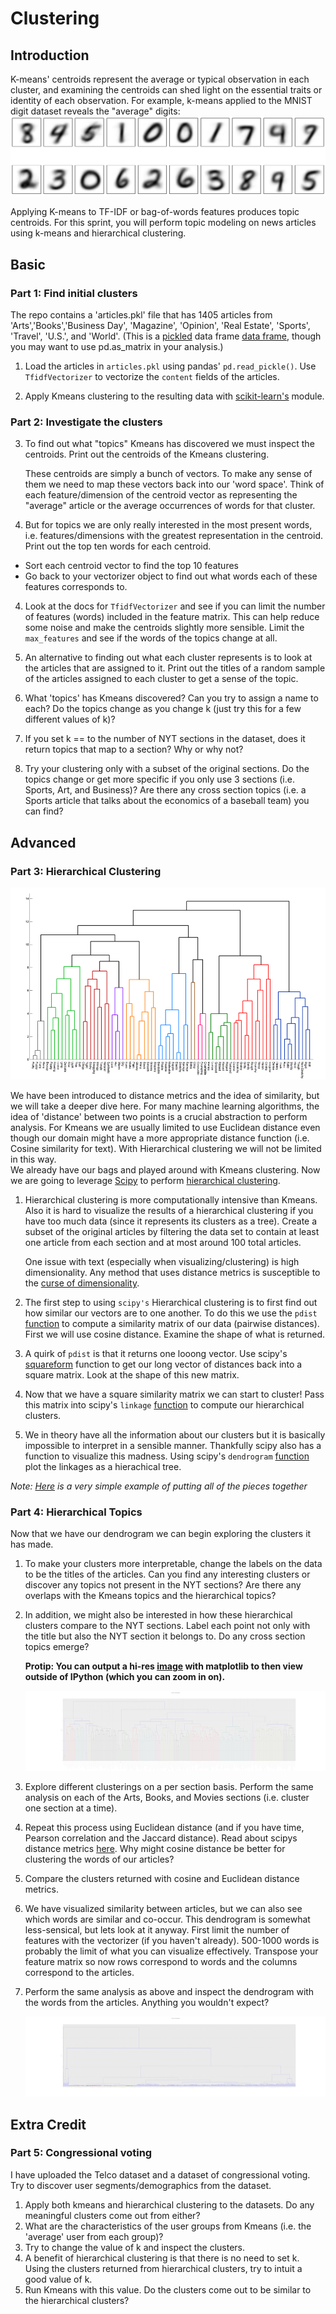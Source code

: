 # Clustering

## Introduction
K-means' centroids represent the average or typical observation in each cluster, and examining the centroids can shed light on the essential traits or identity of each observation. For example, k-means applied to the MNIST digit dataset reveals the "average" digits:
![images](images/images.png)

Applying K-means to TF-IDF or bag-of-words features produces topic centroids. For this sprint, you will perform topic modeling on news articles using k-means and hierarchical clustering.

## Basic

### Part 1: Find initial clusters
The repo contains a 'articles.pkl' file that has 1405 articles from 'Arts','Books','Business Day', 'Magazine', 'Opinion', 'Real Estate', 'Sports', 'Travel', 'U.S.', and 'World'. (This is a [pickled](https://docs.python.org/2/library/pickle.html) data frame [data frame](http://pandas.pydata.org/pandas-docs/stable/generated/pandas.read_pickle.html#pandas.read_pickle), though you may want to use pd.as_matrix in your analysis.)

1.  Load the articles in `articles.pkl` using pandas' `pd.read_pickle()`.  Use `TfidfVectorizer` to vectorize the `content` fields of the articles.

2. Apply Kmeans clustering to the resulting data with [scikit-learn's](http://scikit-learn.org/stable/modules/generated/sklearn.cluster.KMeans.html) module.

### Part 2: Investigate the clusters  

3. To find out what "topics" Kmeans has discovered we must inspect the centroids.  Print out the centroids of the Kmeans clustering.
   
   These centroids are simply a bunch of vectors.  To make any sense of them we need to map these vectors back into our 'word space'.  Think of each feature/dimension of the centroid vector as representing the "average" article or the average occurrences of words for that cluster.

4. But for topics we are only really interested in the most present words, i.e. features/dimensions with the greatest representation in the centroid.  Print out the top ten words for each centroid.
  * Sort each centroid vector to find the top 10 features
  * Go back to your vectorizer object to find out what words each of these features corresponds to.

4. Look at the docs for `TfidfVectorizer` and see if you can limit the number of features (words) included in the feature matrix.  This can help reduce some noise and make the centroids slightly more sensible.  Limit the `max_features` and see if the words of the topics change at all.

5. An alternative to finding out what each cluster represents is to look at the articles that are assigned to it.  Print out the titles of a random sample of the articles assigned to each cluster to get a sense of the topic.

6. What 'topics' has Kmeans discovered? Can you try to assign a name to each?  Do the topics change as you change k (just try this for a few different values of k)?

7. If you set k == to the number of NYT sections in the dataset, does it return topics that map to a section?  Why or why not?

8. Try your clustering only with a subset of the original sections.  Do the topics change or get more specific if you only use 3 sections (i.e. Sports, Art, and Business)?  Are there any cross section topics (i.e. a Sports article that talks about the economics of a baseball team) you can find? 

## Advanced

### Part 3: Hierarchical Clustering
![dendrogram](images/sortingDendrogram.png)

We have been introduced to distance metrics and the idea of similarity, but we will take a deeper dive here. For many machine learning algorithms, the idea of 'distance' between two points is a crucial abstraction to perform analysis. For Kmeans we are usually limited to use Euclidean distance even though our domain might have a more appropriate distance function (i.e. Cosine similarity for text).  With Hierarchical clustering we will not be limited in this way.   
We already have our bags and played around with Kmeans clustering.  Now we are going to leverage [Scipy](http://www.scipy.org/) to perform [hierarchical clustering](http://en.wikipedia.org/wiki/Hierarchical_clustering).

1. Hierarchical clustering is more computationally intensive than Kmeans.  Also it is hard to visualize the results of a hierarchical clustering if you have too much data (since it represents its clusters as a tree). Create a subset of the original articles by filtering the data set to contain at least one article from each section and at most around 100 total articles.

    One issue with text (especially when visualizing/clustering) is high dimensionality.  Any method that uses distance metrics is susceptible to the [curse of dimensionality](http://www.visiondummy.com/2014/04/curse-dimensionality-affect-classification/).

2. The first step to using `scipy's` Hierarchical clustering is to first find out how similar our vectors are to one another.  To do this we use the `pdist` [function](http://docs.scipy.org/doc/scipy/reference/generated/scipy.spatial.distance.pdist.html) to compute a similarity matrix of our data (pairwise distances).  First we will use cosine distance.  Examine the shape of what is returned.

3. A quirk of `pdist` is that it returns one looong vector.  Use scipy's [squareform](http://docs.scipy.org/doc/scipy/reference/generated/scipy.spatial.distance.squareform.html) function to get our long vector of distances back into a square matrix.  Look at the shape of this new matrix.

4. Now that we have a square similarity matrix we can start to cluster!  Pass this matrix into scipy's `linkage` [function](http://docs.scipy.org/doc/scipy/reference/generated/scipy.cluster.hierarchy.linkage.html) to compute our hierarchical clusters.

5. We in theory have all the information about our clusters but it is basically impossible to interpret in a sensible manner.  Thankfully scipy also has a function to visualize this madness.  Using scipy's `dendrogram` [function](http://docs.scipy.org/doc/scipy/reference/generated/scipy.cluster.hierarchy.dendrogram.html) plot the linkages as a hierachical tree.

_Note: [Here](http://nbviewer.ipython.org/github/herrfz/dataanalysis/blob/master/week3/hierarchical_clustering.ipynb) is a very simple example of putting all of the pieces together_


### Part 4: Hierarchical Topics
Now that we have our dendrogram we can begin exploring the clusters it has made.

1. To make your clusters more interpretable, change the labels on the data to be the titles of the articles. Can you find any interesting clusters or discover any topics not present in the NYT sections?  Are there any overlaps with the Kmeans topics and the hierarchical topics?

2. In addition, we might also be interested in how these hierarchical clusters compare to the NYT sections.  Label each point not only with the title but also the NYT section it belongs to.  Do any cross section topics emerge?

    __Protip: You can output a hi-res [image](http://matplotlib.org/api/pyplot_api.html#matplotlib.pyplot.savefig) with matplotlib to then view outside of IPython (which you can zoom in on).__

    ![articles.png](images/article_cluster.png)

3. Explore different clusterings on a per section basis. Perform the same analysis on each of the Arts, Books, and Movies sections (i.e. cluster one section at a time).

4. Repeat this process using Euclidean distance (and if you have time, Pearson correlation and the Jaccard distance).  Read about scipys distance metrics [here](http://docs.scipy.org/doc/scipy/reference/generated/scipy.spatial.distance.pdist.html#scipy.spatial.distance.pdist).  Why might cosine distance be better for clustering the words of our articles?

5. Compare the clusters returned with cosine and Euclidean distance metrics.

6. We have visualized similarity between articles, but we can also see which words are similar and co-occur.  This dendrogram is somewhat less-sensical, but lets look at it anyway.  First limit the number of features with the vectorizer (if you haven't already).  500-1000 words is probably the limit of what you can visualize effectively.  Transpose your feature matrix so now rows correspond to words and the columns correspond to the articles.

7. Perform the same analysis as above and inspect the dendrogram with the words from the articles.  Anything you wouldn't expect?

    ![words.png](images/words_cluster.png)


## Extra Credit

### Part 5: Congressional voting

I have uploaded the Telco dataset and a dataset of congressional voting. Try to discover user segments/demographics from the dataset.

1. Apply both kmeans and hierarchical clustering to the datasets.  Do any meaningful clusters come out from either?
2. What are the characteristics of the user groups from Kmeans (i.e. the 'average' user from each group)?
3. Try to change the value of k and inspect the clusters.
4. A benefit of hierarchical clustering is that there is no need to set k.  Using the clusters returned from hierarchical clusters, try to intuit a good value of k.
5. Run Kmeans with this value.  Do the clusters come out to be similar to the hierarchical clusters?

